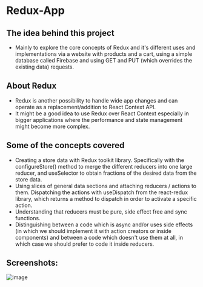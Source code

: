 # Redux-App

## The idea behind this project

- Mainly to explore the core concepts of Redux and it's different uses and implementations via a website with products and a cart, using a simple database called Firebase and using GET and PUT (which overrides the existing data) requests.

## About Redux

- Redux is another possibility to handle wide app changes and can operate as a replacement/addition to React Context API.
- It might be a good idea to use Redux over React Context especially in bigger applications where the performance and state management might become more complex.

## Some of the concepts covered

- Creating a store data with Redux toolkit library. Specifically with the configureStore() method to merge the different reducers into one large reducer, and useSelector to obtain fractions of the desired data from the store data.  
- Using slices of general data sections and attaching reducers / actions to them. Dispatching the actions with useDispatch from the react-redux library, which returns a method to dispatch in order to activate a specific action.
- Understanding that reducers must be pure, side effect free and sync functions.
- Distinguishing between a code which is async and/or uses side effects (in which we should implement it with action creators or inside components) and between a code which doesn't use them at all, in which case we should prefer to code it inside reducers.

## Screenshots:

![image](https://user-images.githubusercontent.com/94289687/195919522-2298155e-910a-45e4-8473-d75975d2d673.png)
